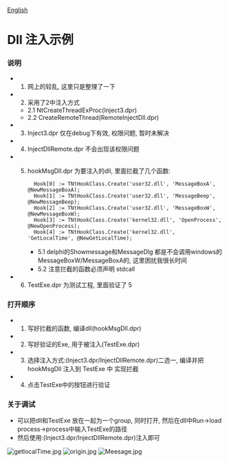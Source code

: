 [English](./README-English.md)
# Dll 注入示例

### 说明 

+ 1. 网上的较乱, 这里只是整理了一下

+ 2. 采用了2中注入方式

  + 2.1 NtCreateThreadExProc(Inject3.dpr)
  + 2.2  CreateRemoteThread(RemoteInjectDll.dpr)

+ 3. Inject3.dpr 仅在debug下有效, 权限问题, 暂时未解决

+ 4. InjectDllRemote.dpr 不会出现该权限问题

+ 5. hookMsgDll.dpr 为要注入的dll, 里面拦截了几个函数:

     ```
       Hook[0] := TNtHookClass.Create('user32.dll', 'MessageBoxA', @NewMessageBoxA);
       Hook[1] := TNtHookClass.Create('user32.dll', 'MessageBeep', @NewMessageBeep);
       Hook[2] := TNtHookClass.Create('user32.dll', 'MessageBoxW', @NewMessageBoxW);
       Hook[3] := TNtHookClass.Create('kernel32.dll', 'OpenProcess', @NewOpenProcess);
       Hook[4] := TNtHookClass.Create('kernel32.dll', 'GetLocalTime', @NewGetLocalTime);
     ```

     + 5.1 delphi的Showmessage和MessageDlg 都是不会调用windows的MessageBoxW/MessageBoxA的, 这里困扰我很长时间
     + 5.2 注意拦截的函数必须声明 stdcall 

+ 6.  TestExe.dpr 为测试工程, 里面验证了 5 

### 打开顺序

+ 1. 写好拦截的函数, 编译dll(hookMsgDll.dpr)
+ 2. 写好验证的Exe, 用于被注入(TestExe.dpr)
+ 3. 选择注入方式:(Inject3.dpr/InjectDllRemote.dpr)二选一, 编译并把 hookMsgDll 注入到 TestExe 中 实现拦截
+ 4. 点击TestExe中的按钮进行验证

### 关于调试

+ 可以把dll和TestExe 放在一起为一个group, 同时打开, 然后在dll中Run->load process->process中输入TestExe的路径
+ 然后使用:(Inject3.dpr/InjectDllRemote.dpr)注入即可


![getlocalTime.jpg](https://i.loli.net/2019/05/16/5cdd1f272131824039.jpg)
![origin.jpg](https://i.loli.net/2019/05/16/5cdd1f2722e5914814.jpg)
![Meesage.jpg](https://i.loli.net/2019/05/16/5cdd1f2731d2d23520.jpg)



